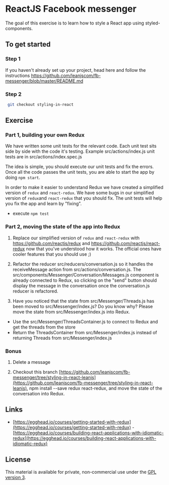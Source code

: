 # ReactJS Facebook messenger

The goal of this exercise is to learn how to style a React app using styled-components.

## To get started

### Step 1

If you haven't already set up your project, head here and follow the instructions https://github.com/leanjscom/fb-messenger/blob/master/README.md


### Step 2
```sh
 git checkout styling-in-react
 ```

## Exercise

### Part 1, building your own Redux

We have written some unit tests for the relevant code. Each unit test sits side by side with the code it's testing. Example src/actions/index.js unit tests are in src/actions/index.spec.js

The idea is simple, you should execute our unit tests and fix the errors. Once all the code passes the unit tests, you are able to start the app by doing `npm start`.

In order to make it easier to understand Redux we have created a simplified version of `redux` and `react-redux`. We have some bugs in our simplified version of `redux`and `react-redux` that you should fix. The unit tests will help you fix the app and learn by "fixing".

- execute `npm test`

### Part 2, moving the state of the app into Redux

1. Replace our simplified version of `redux` and `react-redux` with https://github.com/reactjs/redux and https://github.com/reactjs/react-redux now that you've understood how it works. The official ones have cooler features that you should use ;)

2. Refactor the reducer src/reducers/conversation.js so it handles the receiveMessage action from src/actions/conversation.js. The src/components/Messenger/Conversation/Messages.js component is already connected to Redux, so clicking on the "send" button should display the message in the conversation once the conversation.js reducer is refactored.

3. Have you noticed that the state from src/Messenger/Threads.js has been moved to src/Messenger/index.js? Do you know why?
Please move the state from src/Messenger/index.js into Redux.
  - Use the src/Messenger/ThreadsContainer.js to connect to Redux and get the threads from the store
  - Return the ThreadsContainer from src/Messenger/index.js instead of returning Threads from src/Messenger/index.js


### Bonus

1. Delete a message

2. Checkout this branch  [https://github.com/leanjscom/fb-messenger/tree/styling-in-react-leanjs](https://github.com/leanjscom/fb-messenger/tree/styling-in-react-leanjs), npm install --save redux react-redux, and move the state of the conversation into Redux.

## Links

- [https://egghead.io/courses/getting-started-with-redux](https://egghead.io/courses/getting-started-with-redux)
-[https://egghead.io/courses/building-react-applications-with-idiomatic-redux](https://egghead.io/courses/building-react-applications-with-idiomatic-redux)

## License

This material is available for private, non-commercial use under the [GPL version 3](http://www.gnu.org/licenses/gpl-3.0-standalone.html).
